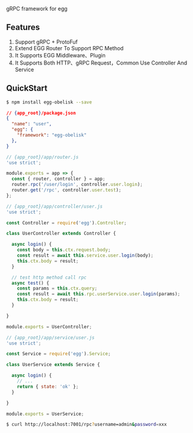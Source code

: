
gRPC framework for egg

## Features

1. Support gRPC + ProtoFuf
2. Extend EGG Router To Support RPC Method
3. It Supports EGG Middleware、Plugin
4. It Supports Both HTTP、gRPC Request，Common Use Controller And Service

## QuickStart

```bash
$ npm install egg-obelisk --save
```

```json
// {app_root}/package.json
{
  "name": "user",
  "egg": {
    "framework": "egg-obelisk"
  },
}
```

```js
// {app_root}/app/router.js
'use strict';

module.exports = app => {
  const { router, controller } = app;
  router.rpc('/user/login', controller.user.login);
  router.get('/rpc', controller.user.test);
};
```

```js
// {app_root}/app/controller/user.js
'use strict';

const Controller = require('egg').Controller;

class UserController extends Controller {

  async login() {
    const body = this.ctx.request.body;
    const result = await this.service.user.login(body);
    this.ctx.body = result;
  }

  // test http method call rpc
  async test() {
    const params = this.ctx.query;
    const result = await this.rpc.userService.user.login(params);
    this.ctx.body = result;
  }

}

module.exports = UserController;
```

```js
// {app_root}/app/service/user.js
'use strict';

const Service = require('egg').Service;

class UserService extends Service {

  async login() {
    // ...
    return { state: 'ok' };
  }

}

module.exports = UserService;
```

```bash
$ curl http://localhost:7001/rpc?username=admin&password=xxx
```
